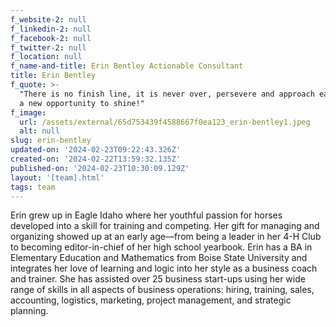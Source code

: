```yaml
---
f_website-2: null
f_linkedin-2: null
f_facebook-2: null
f_twitter-2: null
f_location: null
f_name-and-title: Erin Bentley Actionable Consultant
title: Erin Bentley
f_quote: >-
  "There is no finish line, it is never over, persevere and approach each day as
  a new opportunity to shine!"
f_image:
  url: /assets/external/65d753439f4588667f0ea123_erin-bentley1.jpeg
  alt: null
slug: erin-bentley
updated-on: '2024-02-23T09:22:43.326Z'
created-on: '2024-02-22T13:59:32.135Z'
published-on: '2024-02-23T10:30:09.129Z'
layout: '[team].html'
tags: team
---
```


Erin grew up in Eagle Idaho where her youthful passion for horses developed into a skill for training and competing. Her gift for managing and organizing showed up at an early age—from being a leader in her 4-H Club to becoming editor-in-chief of her high school yearbook. Erin has a BA in Elementary Education and Mathematics from Boise State University and integrates her love of learning and logic into her style as a business coach and trainer. She has assisted over 25 business start-ups using her wide range of skills in all aspects of business operations: hiring, training, sales, accounting, logistics, marketing, project management, and strategic planning.
